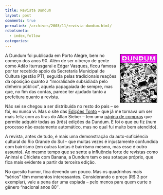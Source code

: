 ```yaml
---
title: Revista Dundum
layout: post
comments: true
permalink: /archives/2003/11/revista-dundum.html/
robotsmeta:
  - index,follow
categories:
---
```

<img src=/img/blig/dundum.jpg style="float:right;border:1px solid black; margin:4px">A Dundum foi publicada em Porto Alegre, bem no começo dos anos 90. Além de ser o berço de gente como Adão Iturrusgarai e Edgar Vasques, ficou famosa por ter recebido apoio da Secretaría Municipal de Cultura (gestão PT), seguida pelas tradicionais reações da oposição quanto à &#8220;imoralidade subsidiada pelo dinheiro público&#8221;, aquela papagaiada de sempre, mas que, no fim das contas, parece ter ajudado tanto a prefeitura quanto a revista.

Não sei se chegou a ser distribuída no resto do país &#8211; se foi, eu nunca vi. Mas o site das <a href="http://www.tonto.com.br" >Edições Tonto</a> &#8211; que já me tornava um ser mais feliz com as tiras do Allan Sieber &#8211; tem uma <a href="http://www.tonto.com.br/pedidos.htm" >página de compras</a> que permite adquirir todas as (três) edições da Dundum. E foi o que eu fiz (num processo não exatamente automático, mas no qual fui muito bem atendido).

A revista, antes de tudo, é mais uma demonstração da auto-suficiência cultural do Rio Grande do Sul &#8211; que muitas vezes é injustamente confundida com bairrismo (em outras tantas é bairrismo mesmo, mas esse é outro assunto). Ao mesmo tempo que se sente a influência forte de revistas como Animal e Chiclete com Banana, a Dundum tem o seu sotaque próprio, que fica mais evidente a partir da terceira edição.

No quesito humor, fica devendo um pouco. Mas os quadrinhos mais &#8220;sérios&#8221; têm momentos interessantes. Considerando o preço (R$ 3 por exemplar), vale a pena dar uma espiada &#8211; pelo menos para quem curte o gênero &#8220;nacional anos 80&#8243;.
